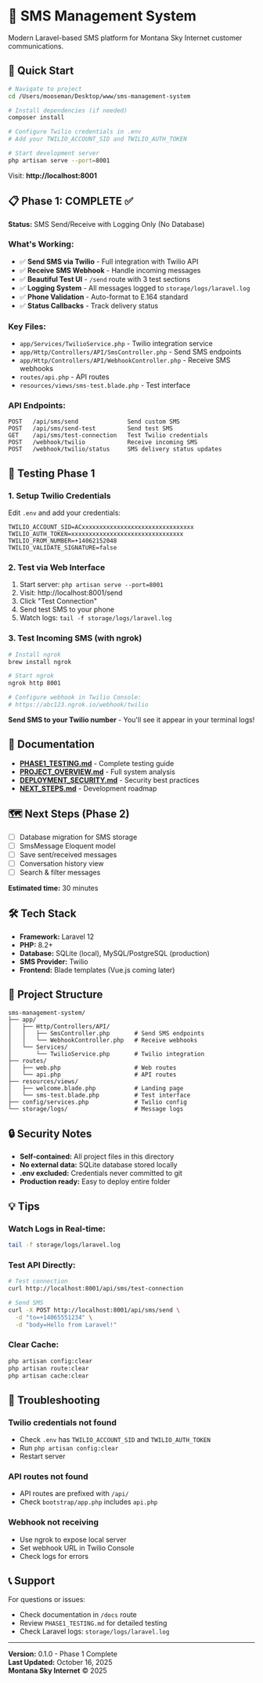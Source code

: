 # 📱 SMS Management System

Modern Laravel-based SMS platform for Montana Sky Internet customer communications.

## 🚀 Quick Start

```bash
# Navigate to project
cd /Users/mooseman/Desktop/www/sms-management-system

# Install dependencies (if needed)
composer install

# Configure Twilio credentials in .env
# Add your TWILIO_ACCOUNT_SID and TWILIO_AUTH_TOKEN

# Start development server
php artisan serve --port=8001
```

Visit: **http://localhost:8001**

## 📋 Phase 1: COMPLETE ✅

**Status:** SMS Send/Receive with Logging Only (No Database)

### What's Working:

- ✅ **Send SMS via Twilio** - Full integration with Twilio API
- ✅ **Receive SMS Webhook** - Handle incoming messages
- ✅ **Beautiful Test UI** - `/send` route with 3 test sections
- ✅ **Logging System** - All messages logged to `storage/logs/laravel.log`
- ✅ **Phone Validation** - Auto-format to E.164 standard
- ✅ **Status Callbacks** - Track delivery status

### Key Files:

- `app/Services/TwilioService.php` - Twilio integration service
- `app/Http/Controllers/API/SmsController.php` - Send SMS endpoints
- `app/Http/Controllers/API/WebhookController.php` - Receive SMS webhooks
- `routes/api.php` - API routes
- `resources/views/sms-test.blade.php` - Test interface

### API Endpoints:

```
POST   /api/sms/send              Send custom SMS
POST   /api/sms/send-test         Send test SMS
GET    /api/sms/test-connection   Test Twilio credentials
POST   /webhook/twilio            Receive incoming SMS
POST   /webhook/twilio/status     SMS delivery status updates
```

## 🧪 Testing Phase 1

### 1. Setup Twilio Credentials

Edit `.env` and add your credentials:

```env
TWILIO_ACCOUNT_SID=ACxxxxxxxxxxxxxxxxxxxxxxxxxxxxxxxx
TWILIO_AUTH_TOKEN=xxxxxxxxxxxxxxxxxxxxxxxxxxxxxxxx
TWILIO_FROM_NUMBER=+14062152048
TWILIO_VALIDATE_SIGNATURE=false
```

### 2. Test via Web Interface

1. Start server: `php artisan serve --port=8001`
2. Visit: http://localhost:8001/send
3. Click "Test Connection"
4. Send test SMS to your phone
5. Watch logs: `tail -f storage/logs/laravel.log`

### 3. Test Incoming SMS (with ngrok)

```bash
# Install ngrok
brew install ngrok

# Start ngrok
ngrok http 8001

# Configure webhook in Twilio Console:
# https://abc123.ngrok.io/webhook/twilio
```

**Send SMS to your Twilio number** - You'll see it appear in your terminal logs!

## 📖 Documentation

- **[PHASE1_TESTING.md](./PHASE1_TESTING.md)** - Complete testing guide
- **[PROJECT_OVERVIEW.md](./PROJECT_OVERVIEW.md)** - Full system analysis
- **[DEPLOYMENT_SECURITY.md](./DEPLOYMENT_SECURITY.md)** - Security best practices
- **[NEXT_STEPS.md](./NEXT_STEPS.md)** - Development roadmap

## 🗺️ Next Steps (Phase 2)

- [ ] Database migration for SMS storage
- [ ] SmsMessage Eloquent model
- [ ] Save sent/received messages
- [ ] Conversation history view
- [ ] Search & filter messages

**Estimated time:** 30 minutes

## 🛠️ Tech Stack

- **Framework:** Laravel 12
- **PHP:** 8.2+
- **Database:** SQLite (local), MySQL/PostgreSQL (production)
- **SMS Provider:** Twilio
- **Frontend:** Blade templates (Vue.js coming later)

## 📁 Project Structure

```
sms-management-system/
├── app/
│   ├── Http/Controllers/API/
│   │   ├── SmsController.php       # Send SMS endpoints
│   │   └── WebhookController.php   # Receive webhooks
│   └── Services/
│       └── TwilioService.php       # Twilio integration
├── routes/
│   ├── web.php                     # Web routes
│   └── api.php                     # API routes
├── resources/views/
│   ├── welcome.blade.php           # Landing page
│   └── sms-test.blade.php          # Test interface
├── config/services.php             # Twilio config
└── storage/logs/                   # Message logs
```

## 🔒 Security Notes

- **Self-contained:** All project files in this directory
- **No external data:** SQLite database stored locally
- **.env excluded:** Credentials never committed to git
- **Production ready:** Easy to deploy entire folder

## 💡 Tips

### Watch Logs in Real-time:

```bash
tail -f storage/logs/laravel.log
```

### Test API Directly:

```bash
# Test connection
curl http://localhost:8001/api/sms/test-connection

# Send SMS
curl -X POST http://localhost:8001/api/sms/send \
  -d "to=+14065551234" \
  -d "body=Hello from Laravel!"
```

### Clear Cache:

```bash
php artisan config:clear
php artisan route:clear
php artisan cache:clear
```

## 🐛 Troubleshooting

### Twilio credentials not found

- Check `.env` has `TWILIO_ACCOUNT_SID` and `TWILIO_AUTH_TOKEN`
- Run `php artisan config:clear`
- Restart server

### API routes not found

- API routes are prefixed with `/api/`
- Check `bootstrap/app.php` includes `api.php`

### Webhook not receiving

- Use ngrok to expose local server
- Set webhook URL in Twilio Console
- Check logs for errors

## 📞 Support

For questions or issues:
- Check documentation in `/docs` route
- Review `PHASE1_TESTING.md` for detailed testing
- Check Laravel logs: `storage/logs/laravel.log`

---

**Version:** 0.1.0 - Phase 1 Complete  
**Last Updated:** October 16, 2025  
**Montana Sky Internet** © 2025
